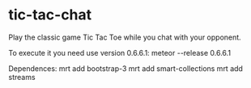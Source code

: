 tic-tac-chat
============

Play the classic game Tic Tac Toe while you chat with your opponent.

To execute it you need use version 0.6.6.1:
  meteor --release 0.6.6.1
  
Dependences:
  mrt add bootstrap-3
  mrt add smart-collections
  mrt add streams